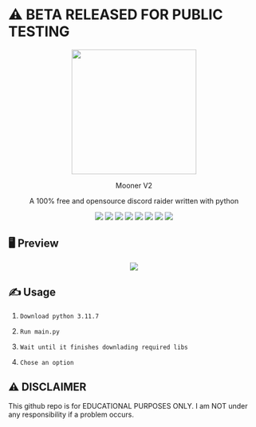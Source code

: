 # ⚠ BETA RELEASED FOR PUBLIC TESTING 

<p align="center">
  <img src="https://i.imgur.com/hnZ9vgk.png" width="250" height="250">
</p>
<p align="center">
  Mooner V2
</p>
<p align="center">
  A 100% free and opensource discord raider written with python
</p>

<p align="center">
  <img src="https://img.shields.io/github/languages/top/R3CI/MoonerV2?style=flat&color=darkred">

  <img src="https://img.shields.io/github/languages/count/R3CI/MoonerV2?style=flat&color=darkred">

  <img src="https://img.shields.io/github/repo-size/R3CI/MoonerV2?style=flat&color=darkred">

  <img src="https://img.shields.io/github/license/R3CI/MoonerV2?style=flat&color=darkred">

  <img src="https://img.shields.io/github/issues/R3CI/MoonerV2?style=flat&color=darkred">

  <img src="https://img.shields.io/github/forks/R3CI/MoonerV2?style=flat&color=darkred">

  <img src="https://img.shields.io/github/stars/R3CI/MoonerV2?style=flat&color=darkred">

  <img src="https://img.shields.io/github/last-commit/r3ci/MoonerV2?style=flat&color=darkred">

</p>

## 🖥 Preview
<p align="center">
  <img src="https://i.imgur.com/63pKwQ1.png">
</p>

## ✍️ Usage
1. `Download python 3.11.7`

2. `Run main.py`

3. `Wait until it finishes downlading required libs`

4. `Chose an option`


## ⚠️ DISCLAIMER
This github repo is for EDUCATIONAL PURPOSES ONLY. I am NOT under any responsibility if a problem occurs.
